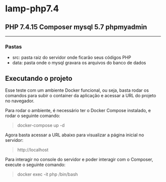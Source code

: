 # lamp-php7.4

## PHP 7.4.15 Composer mysql 5.7 phpmyadmin

---
### Pastas
- src: pasta raiz do servidor onde ficarão seus códigos PHP
- data: pasta onde o mysql gravara os arquivos do banco de dados

Executando o projeto
--------
Esse teste com um ambiente Docker funcional, ou seja, basta rodar os comandos para subir o container da aplicação e acessar a URL do projeto no navegador.

Para rodar o ambiente, é necessário ter o Docker Compose instalado, e rodar o seguinte comando:
> docker-compose up -d

Agora basta acessar a URL abaixo para visualizar a página inicial no servidor:
> http://localhost

Para interagir no console do servidor e poder interagir com o Composer, execute o seguinte comando:
> docker exec -it php /bin/bash

